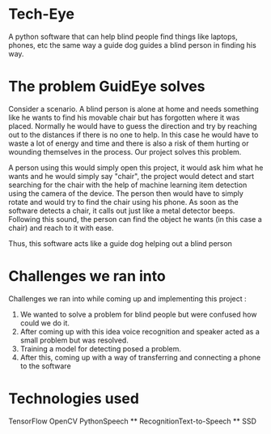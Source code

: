 # Tech-Eye
A python software that can help blind people find things like laptops, phones, etc the same way a guide dog guides a blind person in finding his way.
# The problem GuidEye solves
Consider a scenario. A blind person is alone at home and needs something like he wants to find his movable chair but has forgotten where it was placed. Normally he would have to guess the direction and try by reaching out to the distances if there is no one to help. In this case he would have to waste a lot of energy and time and there is also a risk of them hurting or wounding themselves in the process. Our project solves this problem.

A person using this would simply open this project, it would ask him what he wants and he would simply say "chair", the project would detect and start searching for the chair with the help of machine learning item detection using the camera of the device. The person then would have to simply rotate and would try to find the chair using his phone. As soon as the software detects a chair, it calls out just like a metal detector beeps. Following this sound, the person can find the object he wants (in this case a chair) and reach to it with ease.

Thus, this software acts like a guide dog helping out a blind person

# Challenges we ran into
Challenges we ran into while coming up and implementing this project :
1. We wanted to solve a problem for blind people but were confused how could we do it.
2. After coming up with this idea voice recognition and speaker acted as a small problem but was resolved.
3. Training a model for detecting posed a problem.
4. After this, coming up with a way of transferring and connecting a phone to the software

# Technologies used
 TensorFlow 
 OpenCV
 PythonSpeech 
 ** RecognitionText-to-Speech **
 SSD
